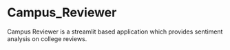# Campus_Reviewer
Campus Reviewer is a streamlit based application which provides sentiment analysis on college reviews.
